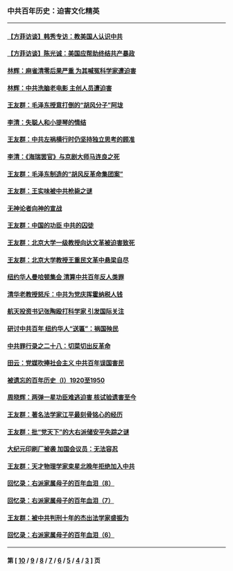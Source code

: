 ### 中共百年历史：迫害文化精英
---
#### [【方菲访谈】韩秀专访：教美国人认识中共](../../pages/nf1176111/n13821310.md?12030430) 
#### [【方菲访谈】陈光诚：美国应帮助终结共产暴政](../../pages/nf1176111/n13759521.md?12030430) 
#### [林辉：麻雀清零后果严重 为其喊冤科学家遭迫害](../../pages/nf1176111/n13746900.md?12030430) 
#### [林辉：中共洗脑老电影 主创人员遭迫害](../../pages/nf1176111/n13699437.md?12030430) 
#### [王友群：毛泽东授意打倒的“胡风分子”阿垅](../../pages/nf1176111/n13592541.md?12030430) 
#### [李清：失聪人和小提琴的情结](../../pages/nf1176111/n13459280.md?12030430) 
#### [王友群：中共左祸横行时仍坚持独立思考的顾准](../../pages/nf1176111/n13444722.md?12030430) 
#### [李清：《海瑞罢官》与京剧大师马连良之死](../../pages/nf1176111/n13412316.md?12030430) 
#### [王友群：毛泽东制造的“胡风反革命集团案”](../../pages/nf1176111/n13324909.md?12030430) 
#### [王友群：王实味被中共枪毙之谜](../../pages/nf1176111/n13307502.md?12030430) 
#### [无神论者向神的宣战](../../pages/nf1176111/n13281535.md?12030430) 
#### [王友群：中国的功臣 中共的囚徒](../../pages/nf1176111/n13291790.md?12030430) 
#### [王友群：北京大学一级教授向达文革被迫害致死](../../pages/nf1176111/n13150966.md?12030430) 
#### [王友群：北京大学教授王重民文革中悬梁自尽](../../pages/nf1176111/n13084645.md?12030430) 
#### [纽约华人曼哈顿集会 清算中共百年反人类罪](../../pages/nf1176111/n13084157.md?12030430) 
#### [清华老教授怒斥：中共为党庆挥霍纳税人钱](../../pages/nf1176111/n13071430.md?12030430) 
#### [航天投资书记张陶殴打科学家 引发国际关注](../../pages/nf1176111/n13069132.md?12030430) 
#### [研讨中共百年 纽约华人“送匾”：祸国殃民](../../pages/nf1176111/n13057367.md?12030430) 
#### [中共罪行录之二十八：切菜切出反革命](../../pages/nf1176111/n13030600.md?12030430) 
#### [田云：党媒吹捧社会主义 中共百年误国害民](../../pages/nf1176111/n13006682.md?12030430) 
#### [被遗忘的百年历史（I）1920至1950](../../pages/nf1176111/n12986411.md?12030430) 
#### [周晓辉：两弹一星功臣难逃迫害 核试验遗害至今](../../pages/nf1176111/n12974997.md?12030430) 
#### [王友群：著名法学家江平最刻骨铭心的经历](../../pages/nf1176111/n12970787.md?12030430) 
#### [王友群：批“党天下”的大右派储安平失踪之谜](../../pages/nf1176111/n12954229.md?12030430) 
#### [大纪元印刷厂被袭 加国会议员：无法容忍](../../pages/nf1176111/n12883028.md?12030430) 
#### [王友群：天才物理学家束星北晚年拒绝加入中共](../../pages/nf1176111/n12792913.md?12030430) 
#### [回忆录：右派家属母子的百年血泪（8）](../../pages/nf1176111/n12706196.md?12030430) 
#### [回忆录：右派家属母子的百年血泪（7）](../../pages/nf1176111/n12706191.md?12030430) 
#### [王友群：被中共判刑十年的杰出法学家盛振为](../../pages/nf1176111/n12706141.md?12030430) 
#### [回忆录：右派家属母子的百年血泪（6）](../../pages/nf1176111/n12698863.md?12030430) 

---
#### 第 [ [10](./10.md?12030430) / [9](./9.md?12030430) / [8](./8.md?12030430) / [7](./7.md?12030430) / [6](./6.md?12030430) / [5](./5.md?12030430) / [4](./4.md?12030430) / [3](./3.md?12030430) ] 页
